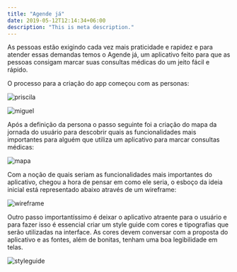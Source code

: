 ```yaml
---
title: "Agende já"
date: 2019-05-12T12:14:34+06:00
description: "This is meta description."
---
```

 As pessoas estão exigindo cada vez mais praticidade e rapidez e para atender essas demandas temos o Agende já, um aplicativo feito para que as pessoas consigam marcar suas consultas médicas do um jeito fácil e rápido.

O processo para a criação do app começou com as personas:

![priscila](/images/portfolio/pri.jpg)

![miguel](/images/portfolio/miguel.jpg)

Após a definição da persona o passo seguinte foi a criação do mapa da jornada do usuário para descobrir quais as funcionalidades mais importantes para alguém que utiliza um aplicativo para marcar consultas médicas:

![mapa](/images/portfolio/mapa.jpg)

Com a noção de quais seriam as funcionalidades mais importantes do aplicativo, chegou a hora de pensar em como ele seria, o esboço da ideia inicial está representado abaixo através de um wireframe:

![wireframe](/images/portfolio/wireframe.jpg)

Outro passo importantíssimo é deixar o aplicativo atraente para o usuário e para fazer isso é essencial criar um style guide com cores e tipografias que serão utilizadas na interface. As cores devem conversar com a proposta do aplicativo e as fontes, além de bonitas, tenham uma boa legibilidade em telas.

![styleguide](/images/portfolio/styleguide.jpg)